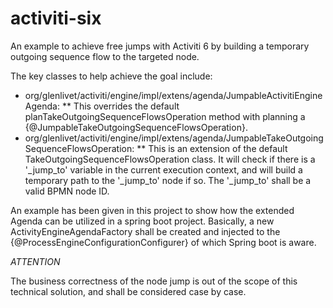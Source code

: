 # activiti-six
An example to achieve free jumps with Activiti 6 by building a temporary outgoing sequence flow to the targeted node.

The key classes to help achieve the goal include:
* org/glenlivet/activiti/engine/impl/extens/agenda/JumpableActivitiEngineAgenda:
    ** This overrides the default planTakeOutgoingSequenceFlowsOperation method with planning a {@JumpableTakeOutgoingSequenceFlowsOperation}.
* org/glenlivet/activiti/engine/impl/extens/agenda/JumpableTakeOutgoingSequenceFlowsOperation:
    ** This is an extension of the default TakeOutgoingSequenceFlowsOperation class. It will check if there is a '_jump_to' variable in the current execution context, and will build a temporary path to the '_jump_to' node if so. The '_jump_to' shall be a valid BPMN node ID. 
    
An example has been given in this project to show how the extended Agenda can be utilized in a spring boot project.
Basically, a new ActivityEngineAgendaFactory shall be created and injected to the {@ProcessEngineConfigurationConfigurer} of which Spring boot is aware. 

_*ATTENTION*_

The business correctness of the node jump is out of the scope of this technical solution, and shall be considered case by case.

